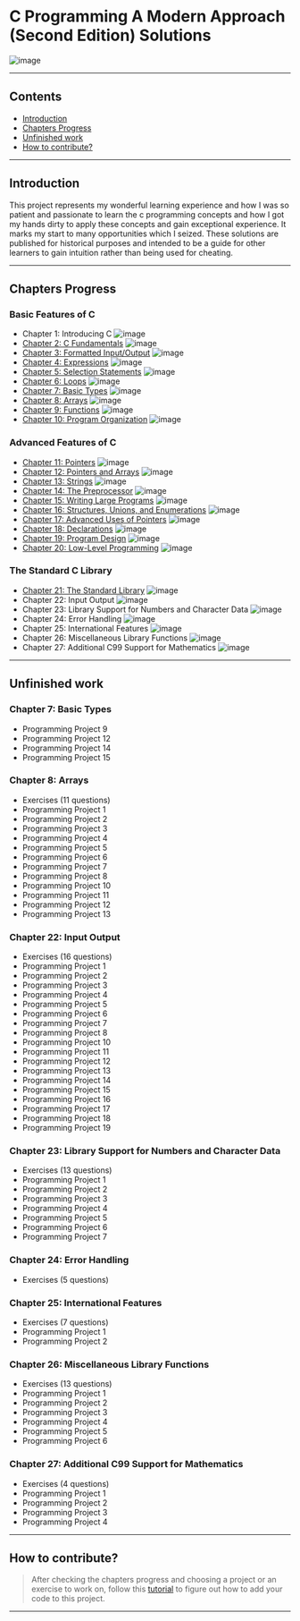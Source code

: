 # C Programming A Modern Approach (Second Edition) Solutions

![image](https://drive.google.com/uc?export=view&id=1rIqx7w1mcmoC23yDfspfyeYAQiPgpRXe)

---

## Contents

- [Introduction](#introduction)
- [Chapters Progress](#chapters-progress)
- [Unfinished work](#unfinished-work)
- [How to contribute?](#how-to-contribute)

---

## Introduction

This project represents my wonderful learning experience and how I was so patient and passionate to learn the c programming concepts and how I got my hands dirty to apply these concepts and gain exceptional experience. It marks my start to many opportunities which I seized. These solutions are published for historical purposes and intended to be a guide for other learners to gain intuition rather than being used for cheating.

---

## Chapters Progress

### Basic Features of C

- Chapter 1: Introducing C ![image](https://progress-bar.xyz/100/?width=100&prefix=No+Execises+)
- [Chapter 2: C Fundamentals](Ch02_C_Fundamentals) ![image](https://progress-bar.xyz/100/?width=100)
- [Chapter 3: Formatted Input/Output](Ch03_Formatted_Input_Output) ![image](https://progress-bar.xyz/100/?width=100)
- [Chapter 4: Expressions](Ch04_Expressions) ![image](https://progress-bar.xyz/100/?width=100)
- [Chapter 5: Selection Statements](Ch05_Selection_Statements) ![image](https://progress-bar.xyz/100/?width=100)
- [Chapter 6: Loops](Ch06_Loops) ![image](https://progress-bar.xyz/100/?width=100)
- [Chapter 7: Basic Types](Ch07_Basic_Types) ![image](https://progress-bar.xyz/26/?width=100&scale=30&suffix=/30)
- [Chapter 8: Arrays](Ch08_Arrays) ![image](https://progress-bar.xyz/5/?width=100&scale=28&suffix=/28)
- [Chapter 9: Functions](Ch09_Functions) ![image](https://progress-bar.xyz/100/?width=100)
- [Chapter 10: Program Organization](Ch10_Program_Organization) ![image](https://progress-bar.xyz/100/?width=100)

### Advanced Features of C

- [Chapter 11: Pointers](Ch11_Pointers) ![image](https://progress-bar.xyz/100/?width=100)
- [Chapter 12: Pointers and Arrays](Ch12_Pointers_and_Arrays) ![image](https://progress-bar.xyz/100/?width=100)
- [Chapter 13: Strings](Ch13_Strings) ![image](https://progress-bar.xyz/100/?width=100)
- [Chapter 14: The Preprocessor](Ch14_The_Preprocessor) ![image](https://progress-bar.xyz/100/?width=100)
- [Chapter 15: Writing Large Programs](Ch15_Writing_Large_Programs) ![image](https://progress-bar.xyz/100/?width=100)
- [Chapter 16: Structures, Unions, and Enumerations](Ch16_Structures_Unions_and_Enumerations) ![image](https://progress-bar.xyz/100/?width=100)
- [Chapter 17: Advanced Uses of Pointers](Ch17_Advanced_Uses_of_Pointers) ![image](https://progress-bar.xyz/100/?width=100)
- [Chapter 18: Declarations](Ch18_Declarations) ![image](https://progress-bar.xyz/100/?width=100)
- [Chapter 19: Program Design](Ch19_Program_Design) ![image](https://progress-bar.xyz/100/?width=100)
- [Chapter 20: Low-Level Programming](Ch20_Low_Level_Programming) ![image](https://progress-bar.xyz/100/?width=100)

### The Standard C Library

- [Chapter 21: The Standard Library](Ch21_The_Standard_Library) ![image](https://progress-bar.xyz/100/?width=100)
- Chapter 22: Input Output ![image](https://progress-bar.xyz/0/?width=100&scale=35&suffix=/35)
- Chapter 23: Library Support for Numbers and Character Data ![image](https://progress-bar.xyz/0/?width=100&scale=20&suffix=/20)
- Chapter 24: Error Handling ![image](https://progress-bar.xyz/0/?width=100&scale=5&suffix=/5)
- Chapter 25: International Features ![image](https://progress-bar.xyz/0/?width=100&scale=9&suffix=/9)
- Chapter 26: Miscellaneous Library Functions ![image](https://progress-bar.xyz/0/?width=100&scale=19&suffix=/19)
- Chapter 27: Additional C99 Support for Mathematics ![image](https://progress-bar.xyz/0/?width=100&scale=8&suffix=/8)

---

## Unfinished work

### Chapter 7: Basic Types

- Programming Project 9
- Programming Project 12
- Programming Project 14
- Programming Project 15

### Chapter 8: Arrays

- Exercises (11 questions)
- Programming Project 1
- Programming Project 2
- Programming Project 3
- Programming Project 4
- Programming Project 5
- Programming Project 6
- Programming Project 7
- Programming Project 8
- Programming Project 10
- Programming Project 11
- Programming Project 12
- Programming Project 13

### Chapter 22: Input Output

- Exercises (16 questions)
- Programming Project 1
- Programming Project 2
- Programming Project 3
- Programming Project 4
- Programming Project 5
- Programming Project 6
- Programming Project 7
- Programming Project 8
- Programming Project 10
- Programming Project 11
- Programming Project 12
- Programming Project 13
- Programming Project 14
- Programming Project 15
- Programming Project 16
- Programming Project 17
- Programming Project 18
- Programming Project 19

### Chapter 23: Library Support for Numbers and Character Data

- Exercises (13 questions)
- Programming Project 1
- Programming Project 2
- Programming Project 3
- Programming Project 4
- Programming Project 5
- Programming Project 6
- Programming Project 7

### Chapter 24: Error Handling

- Exercises (5 questions)

### Chapter 25: International Features

- Exercises (7 questions)
- Programming Project 1
- Programming Project 2

### Chapter 26: Miscellaneous Library Functions

- Exercises (13 questions)
- Programming Project 1
- Programming Project 2
- Programming Project 3
- Programming Project 4
- Programming Project 5
- Programming Project 6

### Chapter 27: Additional C99 Support for Mathematics

- Exercises (4 questions)
- Programming Project 1
- Programming Project 2
- Programming Project 3
- Programming Project 4

---

## How to contribute?

> After checking the chapters progress and choosing a project or an exercise to work on, follow this [tutorial](https://www.dataschool.io/how-to-contribute-on-github/) to figure out how to add your code to this project.

---

